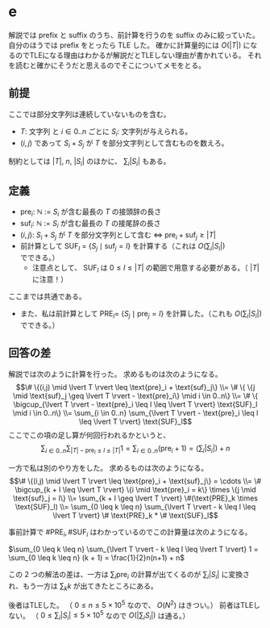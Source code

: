 # e 
解説では prefix と suffix のうち、前計算を行うのを suffix のみに絞っていた。
自分のほうでは prefix をとったら TLE した。
確かに計算量的には $O(\lvert T \rvert)$ になるのでTLEになる理由はわかるが解説だとTLEしない理由が書かれている。
それを読むと確かにそうだと思えるのでそこについてメモをとる。

## 前提

ここでは部分文字列は連続していないものを含む。

- $T$: 文字列 と $i \in 0..n$ ごとに $S_i$: 文字列が与えられる。
- $(i,j)$ であって $S_i + S_j$ が $T$ を部分文字列として含むものを数えろ。

制約としては $\lvert T \rvert$, $n$, $\lvert S_i \rvert$ のほかに、 $\sum_i \lvert S_i \rvert$ もある。

## 定義
- $\text{pre}_i$: $\mathbb{N}$ := $S_i$ が含む最長の $T$ の接頭辞の長さ
- $\text{suf}_i$: $\mathbb{N}$ := $S_i$ が含む最長の $T$ の接尾辞の長さ
- $(i,j)$: $S_i + S_j$ が $T$ を部分文字列として含む $\iff$ $\text{pre}_i + \text{suf}_j \geq \lvert T \rvert$
- 前計算として $\text{SUF}_l$ = $\{S_j \mid \text{suf}_j = l\}$ を計算する（これは $O(\sum_{i} \lvert S_i \rvert)$ でできる。）
    - 注意点として、 $\text{SUF}_l$ は $0 \leq l \leq \lvert T \rvert$ の範囲で用意する必要がある。（ $\lvert T \rvert$ に注意！）

ここまでは共通である。

- また、私は前計算として $\text{PRE}_l$= $\{S_j \mid \text{pre}_j = l\}$ を計算した。（これも $O(\sum_{i} \lvert S_i \rvert)$ でできる。）

## 回答の差

解説では次のように計算を行った。
求めるものは次のようになる。
$$\# \{(i,j) \mid \lvert T \rvert \leq \text{pre}_i + \text{suf}_j\}
\\= \# \{ \{j \mid \text{suf}_j \geq \lvert T \rvert - \text{pre}_i\} \mid i \in 0..n\}
\\= \# \{ \bigcup_{\lvert T \rvert - \text{pre}_i \leq l \leq \lvert T \rvert} \text{SUF}_l \mid i \in 0..n\}
\\= \sum_{i \in 0..n} \sum_{\lvert T \rvert - \text{pre}_i \leq l \leq \lvert T \rvert} \text{SUF}_l$$
ここでこの項の足し算が何回行われるかというと、
$$ \sum_{i \in 0..n} \sum_{\lvert T \rvert - \text{pre}_i \leq l \leq \lvert T \rvert} 1 = \sum_{i \in 0..n} (\text{pre}_i + 1) = (\sum_{i} \lvert S_i \rvert) + n$$

一方で私は別のやり方をした。
求めるものは次のようになる。
$$\# \{(i,j) \mid \lvert T \rvert \leq \text{pre}_i + \text{suf}_j\} = \cdots
\\= \# \bigcup_{k + l \leq \lvert T \rvert} \{i \mid \text{pre}_i = k\} \times \{j \mid \text{suf}_j = l\}
\\= \sum_{k + l \geq \lvert T \rvert} \#(\text{PRE}_k \times \text{SUF}_l)
\\= \sum_{0 \leq k \leq n} \sum_{\lvert T \rvert - k \leq l \leq \lvert T \rvert} \# \text{PRE}_k * \# \text{SUF}_l$$

事前計算で $\#\text{PRE}_i, \# \text{SUF}_i$ はわかっているのでこの計算量は次のようになる。

$\sum_{0 \leq k \leq n} \sum_{\lvert T \rvert - k \leq l \leq \lvert T \rvert} 1 = \sum_{0 \leq k \leq n} (k + 1) = \frac{1}{2}n(n+1) + n$

この 2 つの解法の差は、一方は $\sum_{i} \text{pre}_i$ の計算が出てくるのが $\sum_i \lvert S_i \rvert$ に変換され、もう一方は $\sum_{k} k$ が出てきたところにある。

後者はTLEした。
（ $0 \leq n \leq 5 \times 10^5$ なので、 $O(N^2)$ はきつい。）
前者はTLEしない。
（ $0 \leq \sum_i \lvert S_i \rvert \leq 5 \times 10^5$ なので $O(\lvert \sum_i S_i \rvert)$ は通る。）


